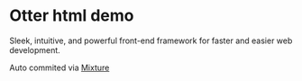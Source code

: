 # Otter html demo

Sleek, intuitive, and powerful front-end framework for faster and easier web development.

Auto commited via [Mixture](http://mixture.io)
